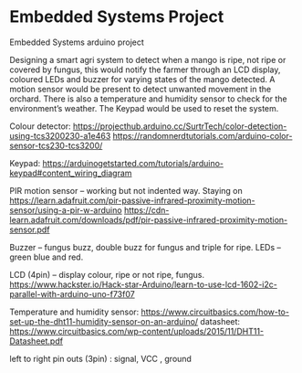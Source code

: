 # Embedded Systems Project
Embedded Systems arduino project

Designing a smart agri system to detect when a mango is ripe, not ripe or covered by fungus, this would notify the farmer through an LCD display, coloured LEDs and buzzer for varying states of the mango detected. 
A motion sensor would be present to detect unwanted movement in the orchard. There is also a temperature and humidity sensor to check for the environment’s weather. 
The Keypad would be used to reset the system.


Colour detector:
https://projecthub.arduino.cc/SurtrTech/color-detection-using-tcs3200230-a1e463
https://randomnerdtutorials.com/arduino-color-sensor-tcs230-tcs3200/

Keypad:
https://arduinogetstarted.com/tutorials/arduino-keypad#content_wiring_diagram

PIR motion sensor – working but not indented way. Staying on
https://learn.adafruit.com/pir-passive-infrared-proximity-motion-sensor/using-a-pir-w-arduino
https://cdn-learn.adafruit.com/downloads/pdf/pir-passive-infrared-proximity-motion-sensor.pdf



Buzzer – fungus buzz, double buzz for fungus and triple for ripe.
LEDs – green blue and red. 


LCD (4pin) – display colour, ripe or not ripe, fungus.
https://www.hackster.io/Hack-star-Arduino/learn-to-use-lcd-1602-i2c-parallel-with-arduino-uno-f73f07



Temperature and humidity sensor:
https://www.circuitbasics.com/how-to-set-up-the-dht11-humidity-sensor-on-an-arduino/
datasheet: https://www.circuitbasics.com/wp-content/uploads/2015/11/DHT11-Datasheet.pdf

left to right pin outs (3pin) : signal, VCC , ground
